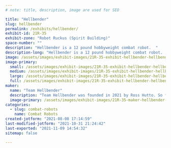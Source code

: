```yaml
---
# note: title, description, image are used for SEO

title: "Hellbender"
slug: hellbender
permalink: /exhibits/hellbender/
exhibit-id: 21R-35
exhibit-zone: "Robot Ruckus (Spirit Building)"
space-number: ""
description: "Hellbender is a 12 pound hobbyweight combat robot.  "
description-long: "Hellbender is a 12 pound hobbyweight combat robot.  Its primary weapon is a 4 inch asymmetrical eggbeater spinning over 5000 rpm."
image: /assets/images/exhibit-images/21R-35-exhibit-hellbender-hellbender-large.png
image-primary: 
  small: /assets/images/exhibit-images/21R-35-exhibit-hellbender-hellbender-small.png
  medium: /assets/images/exhibit-images/21R-35-exhibit-hellbender-hellbender-medium.png
  large: /assets/images/exhibit-images/21R-35-exhibit-hellbender-hellbender-large.png
  full: /assets/images/exhibit-images/21R-35-exhibit-hellbender-hellbender-full.png
maker: 
  name: "Team Hellbender"
  description: "Team Hellbender was founded in 2021 by Ross Hutto. So far all we have accomplished is burning up speed controllers and 3d printing things that don&#039;t work. "
  image-primary: /assets/images/exhibit-images/21R-35-maker-hellbender-img-2202-medium.JPG
categories: 
  - slug: combat-robots
    name: Combat Robots
created-jotform: "2021-08-08 17:14:59"
last-modified-jotform: "2021-10-31 21:24:42"
last-exported: "2021-11-09 14:54:32"
sitemap: false

---
```

